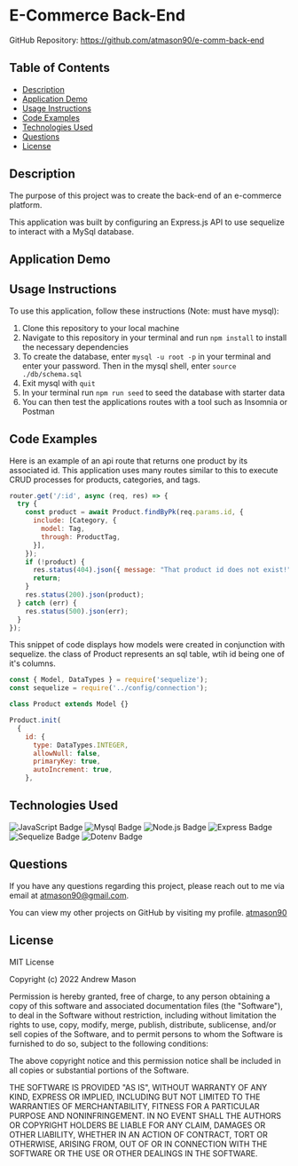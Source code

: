 # E-Commerce Back-End


GitHub Repository: https://github.com/atmason90/e-comm-back-end 


## Table of Contents

* [Description](#description)
* [Application Demo](#application-demo)
* [Usage Instructions](#usage-instructions)
* [Code Examples](#code-examples)
* [Technologies Used](#technologies-used)
* [Questions](#questions)
* [License](#license)

## Description

The purpose of this project was to create the back-end of an e-commerce platform. 

This application was built by configuring an Express.js API to use sequelize to interact with a MySql database.

## Application Demo



## Usage Instructions

To use this application, follow these instructions (Note: must have mysql):
1. Clone this repository to your local machine
2. Navigate to this repository in your terminal and run ```npm install``` to install the necessary dependencies
3. To create the database, enter ```mysql -u root -p``` in your terminal and enter your password. Then in the mysql shell, enter ```source ./db/schema.sql```
4. Exit mysql with ```quit```
5. In your terminal run ```npm run seed``` to seed the database with starter data
6. You can then test the applications routes with a tool such as Insomnia or Postman

## Code Examples

Here is an example of an api route that returns one product by its associated id. This application uses many routes similar to this to execute CRUD processes for products, categories, and tags. 

```js
router.get('/:id', async (req, res) => {
  try {
    const product = await Product.findByPk(req.params.id, {
      include: [Category, {
        model: Tag,
        through: ProductTag,
      }],
    });
    if (!product) {
      res.status(404).json({ message: "That product id does not exist!" });
      return;
    }
    res.status(200).json(product);
  } catch (err) {
    res.status(500).json(err);
  }
});
```

This snippet of code displays how models were created in conjunction with sequelize. the class of Product represents an sql table, wtih id being one of it's columns.

```js
const { Model, DataTypes } = require('sequelize');
const sequelize = require('../config/connection');

class Product extends Model {}

Product.init(
  {
    id: {
      type: DataTypes.INTEGER,
      allowNull: false,
      primaryKey: true,
      autoIncrement: true,
    },
```

## Technologies Used

![JavaScript Badge](https://img.shields.io/badge/Language-JavaScript-yellow)
![Mysql Badge](https://img.shields.io/badge/Database-MySql-informational)
![Node.js Badge](https://img.shields.io/badge/Environment-Node.js-red)
![Express Badge](https://img.shields.io/badge/NPM-Express.js-green)
![Sequelize Badge](https://img.shields.io/badge/NPM-Sequelize-important)
![Dotenv Badge](https://img.shields.io/badge/NPM-dotenv-blueviolet)

## Questions

If you have any questions regarding this project, please reach out to me via email at atmason90@gmail.com.

You can view my other projects on GitHub by visiting my profile. 
[atmason90](https://github.com/atmason90)

## License

MIT License

Copyright (c) 2022 Andrew Mason

Permission is hereby granted, free of charge, to any person obtaining a copy of this software and associated documentation files (the "Software"), to deal in the Software without restriction, including without limitation the rights to use, copy, modify, merge, publish, distribute, sublicense, and/or sell copies of the Software, and to permit persons to whom the Software is furnished to do so, subject to the following conditions:

The above copyright notice and this permission notice shall be included in all copies or substantial portions of the Software.

THE SOFTWARE IS PROVIDED "AS IS", WITHOUT WARRANTY OF ANY KIND, EXPRESS OR IMPLIED, INCLUDING BUT NOT LIMITED TO THE WARRANTIES OF MERCHANTABILITY, FITNESS FOR A PARTICULAR PURPOSE AND NONINFRINGEMENT. IN NO EVENT SHALL THE AUTHORS OR COPYRIGHT HOLDERS BE LIABLE FOR ANY CLAIM, DAMAGES OR OTHER LIABILITY, WHETHER IN AN ACTION OF CONTRACT, TORT OR OTHERWISE, ARISING FROM, OUT OF OR IN CONNECTION WITH THE SOFTWARE OR THE USE OR OTHER DEALINGS IN THE SOFTWARE.